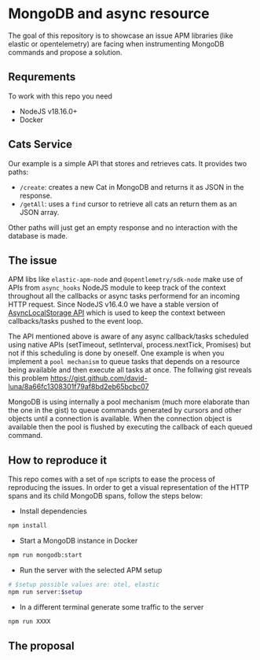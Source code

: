 # MongoDB and async resource

The goal of this repository is to showcase an issue APM libraries (like elastic or opentelemetry)
are facing when instrumenting MongoDB commands and propose a solution.

## Requrements

To work with this repo you need
- NodeJS v18.16.0+
- Docker

## Cats Service

Our example is a simple API that stores and retrieves cats. It provides two paths:

- `/create`: creates a new Cat in MongoDB and returns it as JSON in the response.
- `/getAll`: uses a `find` cursor to retrieve all cats an return them as an JSON array.

Other paths will just get an empty response and no interaction with the database is made.

## The issue

APM libs like `elastic-apm-node` and `@opentlemetry/sdk-node` make use of APIs from
`async_hooks` NodeJS module to keep track of the context throughout all the callbacks or
async tasks performend for an incoming HTTP request. Since NodeJS v16.4.0 we have a stable
version of [AsyncLocalStorage API](https://nodejs.org/api/async_context.html#class-asynclocalstorage)
which is used to keep the context between callbacks/tasks pushed to the event loop.

The API mentioned above is aware of any async callback/tasks scheduled using native APIs
(setTimeout, setInterval, process.nextTick, Promises) but not if this scheduling is done by oneself.
One example is when you implement a `pool mechanism` to queue tasks that depends on a resource
being available and then execute all tasks at once. The follwing gist reveals this problem
https://gist.github.com/david-luna/8a66fc1308301f79af8bd2eb65bcbc07

MongoDB is using internally a pool mechanism (much more elaborate than the one in the gist) to
queue commands generated by cursors and other objects until a connection is available. When the
connection object is available then the pool is flushed by executing the callback of each
queued command.

## How to reproduce it

This repo comes with a set of `npm` scripts to ease the process of reproducing the issues. In
order to get a visual representation of the HTTP spans and its child MongoDB spans, follow the
steps below:

- Install dependencies

```bash
npm install
```

- Start a MongoDB instance in Docker

```bash
npm run mongodb:start
```

- Run the server with the selected APM setup

```bash
# $setup possible values are: otel, elastic
npm run server:$setup
```

- In a different terminal generate some traffic to the server

```bash
npm run XXXX
```


## The proposal
